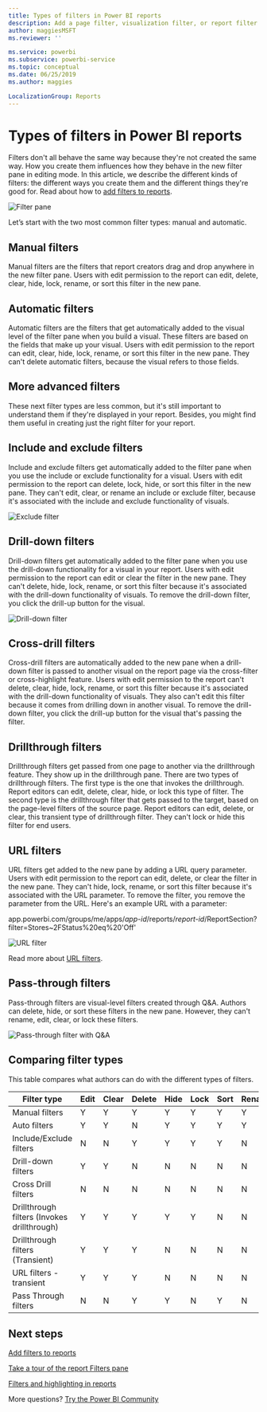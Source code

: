 ```yaml
---
title: Types of filters in Power BI reports
description: Add a page filter, visualization filter, or report filter to a report in Power BI
author: maggiesMSFT
ms.reviewer: ''

ms.service: powerbi
ms.subservice: powerbi-service
ms.topic: conceptual
ms.date: 06/25/2019
ms.author: maggies

LocalizationGroup: Reports
---
```

# Types of filters in Power BI reports

Filters don't all behave the same way because they're not created the same way. How you create them influences how they behave in the new filter pane in editing mode. In this article, we describe the different kinds of filters: the different ways you create them and the different things they're good for. Read about how to [add filters to reports](power-bi-report-add-filter.md). 

![Filter pane](media/power-bi-report-filter-types/power-bi-filter-pane.png)

Let’s start with the two most common filter types: manual and automatic.

## Manual filters 

Manual filters are the filters that report creators drag and drop anywhere in the new filter pane. Users with edit permission to the report can edit, delete, clear, hide, lock, rename, or sort this filter in the new pane.

## Automatic filters 

Automatic filters are the filters that get automatically added to the visual level of the filter pane when you build a visual. These filters are based on the fields that make up your visual. Users with edit permission to the report can edit, clear, hide, lock, rename, or sort this filter in the new pane. They can't delete automatic filters, because the visual refers to those fields.

## More advanced filters

These next filter types are less common, but it's still important to understand them if they're displayed in your report. Besides, you might find them useful in creating just the right filter for your report.

## Include and exclude filters

Include and exclude filters get automatically added to the filter pane when you use the include or exclude functionality for a visual. Users with edit permission to the report can delete, lock, hide, or sort this filter in the new pane. They can't edit, clear, or rename an include or exclude filter, because it's associated with the include and exclude functionality of visuals.

![Exclude filter](media/power-bi-report-filter-types/power-bi-filters-exclude.png)

## Drill-down filters

Drill-down filters get automatically added to the filter pane when you use the drill-down functionality for a visual in your report. Users with edit permission to the report can edit or clear the filter in the new pane. They can't delete, hide, lock, rename, or sort this filter because it's associated with the drill-down functionality of visuals. To remove the drill-down filter, you click the drill-up button for the visual.

![Drill-down filter](media/power-bi-report-filter-types/power-bi-filters-drill-down.png)

## Cross-drill filters

Cross-drill filters are automatically added to the new pane when a drill-down filter is passed to another visual on the report page via the cross-filter or cross-highlight feature. Users with edit permission to the report can't delete, clear, hide, lock, rename, or sort this filter because it's associated with the drill-down functionality of visuals. They also can't edit this filter because it comes from drilling down in another visual. To remove the drill-down filter, you click the drill-up button for the visual that's passing the filter.

## Drillthrough filters

Drillthrough filters get passed from one page to another via the drillthrough feature. They show up in the drillthrough pane. There are two types of drillthrough filters. The first type is the one that invokes the drillthrough. Report editors can edit, delete, clear, hide, or lock this type of filter. The second type is the drillthrough filter that gets passed to the target, based on the page-level filters of the source page. Report editors can edit, delete, or clear, this transient type of drillthrough filter. They can't lock or hide this filter for end users.

## URL filters

URL filters get added to the new pane by adding a URL query parameter. Users with edit permission to the report can edit, delete, or clear the filter in the new pane. They can't hide, lock, rename, or sort this filter because it's associated with the URL parameter. To remove the filter, you remove the parameter from the URL. Here's an example URL with a parameter:

app.powerbi.com/groups/me/apps/*app-id*/reports/*report-id*/ReportSection?filter=Stores~2FStatus%20eq%20'Off'

![URL filter](media/power-bi-report-filter-types/power-bi-filter-url.png)

Read more about [URL filters](service-url-filters.md).

## Pass-through filters

Pass-through filters are visual-level filters created through Q&A. Authors can delete, hide, or sort these filters in the new pane. However, they can't rename, edit, clear, or lock these filters.

![Pass-through filter with Q&A](media/power-bi-report-filter-types/power-bi-filters-qna.png)

## Comparing filter types

This table compares what authors can do with the different types of filters.

| Filter type | Edit | Clear | Delete | Hide | Lock | Sort | Rename |
|----|----|----|----|----|----|----|----|
| Manual filters | Y | Y | Y | Y | Y | Y | Y |
| Auto filters | Y | Y | N | Y | Y | Y | Y |
| Include/Exclude filters | N | N | Y | Y | Y | Y | N |
| Drill-down filters | Y | Y | N | N | N | N | N |
| Cross Drill filters | N | N | N | N | N | N | N |
| Drillthrough filters (Invokes drillthrough) | Y | Y | Y | Y | Y | N | N |
| Drillthrough filters (Transient) | Y | Y | Y | N | N | N | N |
| URL filters - transient | Y | Y | Y | N | N | N | N |
| Pass Through filters | N | N | Y | Y | N | Y | N |



## Next steps

[Add filters to reports](power-bi-report-add-filter.md)

[Take a tour of the report Filters pane](consumer/end-user-report-filter.md)

[Filters and highlighting in reports](power-bi-reports-filters-and-highlighting.md)

More questions? [Try the Power BI Community](https://community.powerbi.com/)

